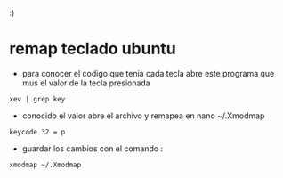 :)

# remap teclado ubuntu

- para conocer el codigo que tenia cada tecla abre este programa que mus el valor de la tecla presionada

```
xev | grep key

```

- conocido el valor abre el archivo y remapea en nano ~/.Xmodmap

```
keycode 32 = p

```

- guardar los cambios con el comando :

```
xmodmap ~/.Xmodmap

```
